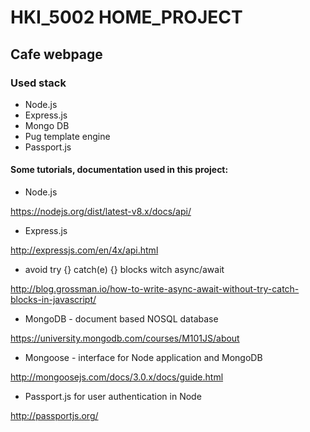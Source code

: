 # HKI_5002 HOME_PROJECT
## Cafe webpage

### Used stack
* Node.js
* Express.js
* Mongo DB
* Pug template engine
* Passport.js

#### Some tutorials, documentation used in this project:
* Node.js

https://nodejs.org/dist/latest-v8.x/docs/api/

* Express.js

http://expressjs.com/en/4x/api.html

* avoid try {} catch(e) {} blocks witch async/await

http://blog.grossman.io/how-to-write-async-await-without-try-catch-blocks-in-javascript/

* MongoDB - document based NOSQL database

https://university.mongodb.com/courses/M101JS/about

* Mongoose - interface for Node application and MongoDB

http://mongoosejs.com/docs/3.0.x/docs/guide.html

* Passport.js for user authentication in Node

http://passportjs.org/